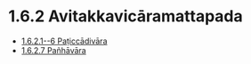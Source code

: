# 1.6.2 Avitakkavicāramattapada

* [1.6.2.1--6 Paṭiccādivāra](1.6.2/1.6.2.1--6.md)
* [1.6.2.7 Pañhāvāra](1.6.2/1.6.2.7.md)
